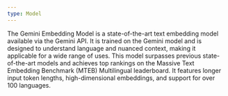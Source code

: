```yaml
---
type: Model
---
```


The Gemini Embedding Model is a state-of-the-art text embedding model available via the Gemini API. It is trained on the Gemini model and is designed to understand language and nuanced context, making it applicable for a wide range of uses. This model surpasses previous state-of-the-art models and achieves top rankings on the Massive Text Embedding Benchmark (MTEB) Multilingual leaderboard. It features longer input token lengths, high-dimensional embeddings, and support for over 100 languages.